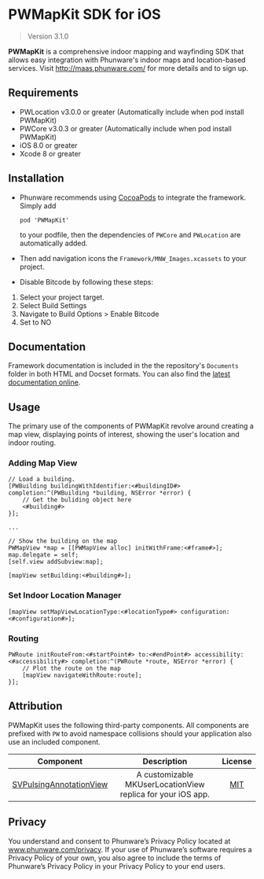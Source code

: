 PWMapKit SDK for iOS
====================

> Version 3.1.0

**PWMapKit** is a comprehensive indoor mapping and wayfinding SDK that allows easy integration with Phunware's indoor maps and location-based services.  Visit http://maas.phunware.com/ for more details and to sign up.


## Requirements

- PWLocation v3.0.0 or greater (Automatically include when pod install PWMapKit)
- PWCore v3.0.3 or greater (Automatically include when pod install PWMapKit)
- iOS 8.0 or greater
- Xcode 8 or greater


## Installation

* Phunware recommends using [CocoaPods](http://www.cocoapods.org) to integrate the framework. Simply add

	`pod 'PWMapKit'`

	to your podfile, then the dependencies of `PWCore` and `PWLocation` are automatically added.

* Then add navigation icons the `Framework/MNW_Images.xcassets` to your project.

* Disable Bitcode by following these steps:
1. Select your project target.
2. Select Build Settings
3. Navigate to Build Options > Enable Bitcode
4. Set to NO


## Documentation

Framework documentation is included in the the repository's `Documents` folder in both HTML and Docset formats. You can also find the [latest documentation online](http://phunware.github.io/maas-mapping-ios-sdk/).


## Usage

The primary use of the components of PWMapKit revolve around creating a map view, displaying points of interest, showing the user's location and indoor routing.


### Adding Map View

```objc
// Load a building.
[PWBuilding buildingWithIdentifier:<#buildingID#> completion:^(PWBuilding *building, NSError *error) {
	// Get the buliding object here
	<#building#>					
}];

...

// Show the building on the map
PWMapView *map = [[PWMapView alloc] initWithFrame:<#frame#>];
map.delegate = self;
[self.view addSubview:map];

[mapView setBuilding:<#building#>];
```


### Set Indoor Location Manager

```objc
[mapView setMapViewLocationType:<#locationType#> configuration:<#configuration#>];
```

### Routing

```
PWRoute initRouteFrom:<#startPoint#> to:<#endPoint#> accessibility:<#accessibility#> completion:^(PWRoute *route, NSError *error) {
	// Plot the route on the map
	[mapView navigateWithRoute:route];            
}];
```

## Attribution

PWMapKit uses the following third-party components. All components are prefixed with `PW` to avoid namespace collisions should your application also use an included component.

| Component | Description | License |
|:---------:|:-----------:|:-------:|
|[SVPulsingAnnotationView](https://github.com/samvermette/SVPulsingAnnotationView)|A customizable MKUserLocationView replica for your iOS app.|[MIT](https://github.com/samvermette/SVPulsingAnnotationView/blob/master/LICENSE.txt)|

Privacy
-----------
You understand and consent to Phunware’s Privacy Policy located at www.phunware.com/privacy. If your use of Phunware’s software requires a Privacy Policy of your own, you also agree to include the terms of Phunware’s Privacy Policy in your Privacy Policy to your end users.
